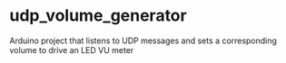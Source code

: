 # udp_volume_generator
Arduino project that listens to UDP messages and sets a corresponding volume to drive an LED VU meter
